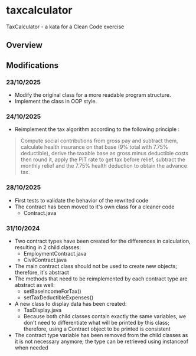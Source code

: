 # taxcalculator
TaxCalculator - a kata for a Clean Code exercise

## Overview

## Modifications

### 23/10/2025

- Modify the original class for a more readable program structure.
- Implement the class in OOP style.

### 24/10/2025

- Reimplement the tax algorithm according to the following principle :

>  Compute social contributions from gross pay and subtract them, calculate health insurance on that base (9% total with 7.75% deductible), derive the taxable base as gross minus deductible costs then round it, apply the PIT rate to get tax before relief, subtract the monthly relief and the 7.75% health deduction to obtain the advance tax.

### 28/10/2025

- First tests to validate the behavior of the rewrited code
- The contract has been moved to it's own class for a cleaner code
  - Contract.java

### 31/10/2024
- Two contract types have been created for the differences in calculation, resulting in 2 child classes:
    - EmploymentContract.java
    - CivilContract.java
- The main contract class should not be used to create new objects; therefore, it's abstract
- The methods that need to be reimplemented by each contract type are abstract as well:
    - setBaseIncomeForTax()
    - setTaxDeductibleExpenses()
- A new class to display data has been created:
    - TaxDisplay.java
    - Because both child classes contain exactly the same variables, we don't need to differentiate what will be printed by this class; therefore, using a Contract object to be printed is consistent
- The contract type variable has been removed from the child classes as it is not necessary anymore; the type can be retrieved using instanceof when needed

